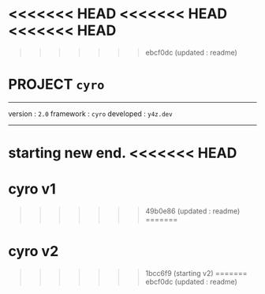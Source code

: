 <<<<<<< HEAD
<<<<<<< HEAD
<<<<<<< HEAD
=======
>>>>>>> ebcf0dc (updated : readme)
# PROJECT `cyro`

---

version : `2.0`
framework : `cyro`
developed : `y4z.dev`

---

starting new end.
<<<<<<< HEAD
=======
# cyro v1
>>>>>>> 49b0e86 (updated : readme)
=======
# cyro v2
>>>>>>> 1bcc6f9 (starting v2)
=======
>>>>>>> ebcf0dc (updated : readme)
